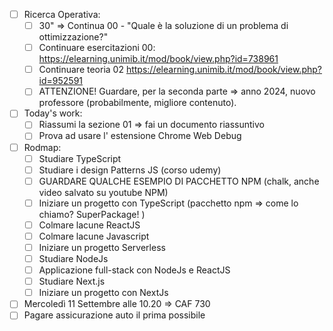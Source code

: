 
- [ ] Ricerca Operativa:
	- [ ] 30" => Continua 00 - "Quale è la soluzione di un problema di ottimizzazione?"
	- [ ] Continuare esercitazioni 00: https://elearning.unimib.it/mod/book/view.php?id=738961
	- [ ] Continuare teoria 02 https://elearning.unimib.it/mod/book/view.php?id=952591
	- [ ] ATTENZIONE! Guardare, per la seconda parte => anno 2024, nuovo professore (probabilmente, migliore contenuto).
- [ ] Today's work:
	- [ ] Riassumi la sezione 01 => fai un documento riassuntivo
	- [ ] Prova ad usare l' estensione Chrome Web Debug
- [ ] Rodmap:
	- [ ] Studiare TypeScript
	- [ ] Studiare i design Patterns JS (corso udemy)
	- [ ] GUARDARE QUALCHE ESEMPIO DI PACCHETTO NPM (chalk, anche video salvato su youtube NPM)
	- [ ] Iniziare un progetto con TypeScript (pacchetto npm => come lo chiamo? SuperPackage! )
	- [ ] Colmare lacune ReactJS
	- [ ] Colmare lacune Javascript
	- [ ] Iniziare un progetto Serverless
	- [ ] Studiare NodeJs
	- [ ] Applicazione full-stack con NodeJs e ReactJS 
	- [ ] Studiare Next.js
	- [ ] Iniziare un progetto con NextJs
- [ ] Mercoledì 11 Settembre alle 10.20 => CAF 730
- [ ] Pagare assicurazione auto il prima possibile